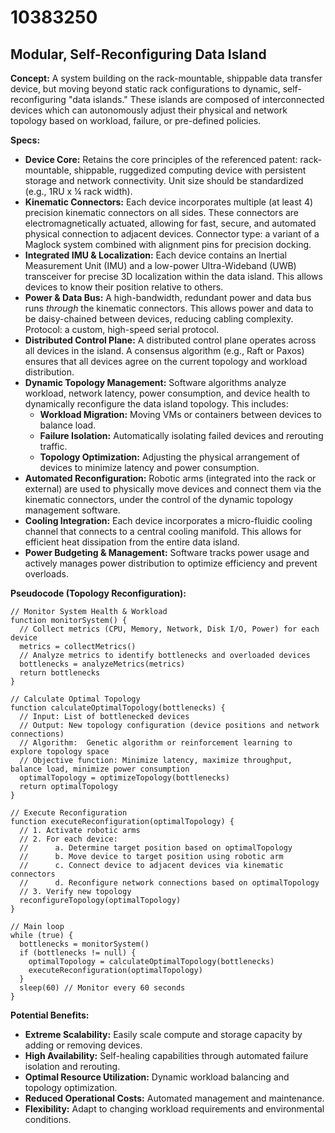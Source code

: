 # 10383250

## Modular, Self-Reconfiguring Data Island

**Concept:** A system building on the rack-mountable, shippable data transfer device, but moving beyond static rack configurations to dynamic, self-reconfiguring "data islands." These islands are composed of interconnected devices which can autonomously adjust their physical and network topology based on workload, failure, or pre-defined policies.

**Specs:**

*   **Device Core:** Retains the core principles of the referenced patent: rack-mountable, shippable, ruggedized computing device with persistent storage and network connectivity. Unit size should be standardized (e.g., 1RU x ¼ rack width).
*   **Kinematic Connectors:** Each device incorporates multiple (at least 4) precision kinematic connectors on all sides. These connectors are electromagnetically actuated, allowing for fast, secure, and automated physical connection to adjacent devices. Connector type: a variant of a Maglock system combined with alignment pins for precision docking.
*   **Integrated IMU & Localization:** Each device contains an Inertial Measurement Unit (IMU) and a low-power Ultra-Wideband (UWB) transceiver for precise 3D localization within the data island. This allows devices to know their position relative to others.
*   **Power & Data Bus:** A high-bandwidth, redundant power and data bus runs *through* the kinematic connectors.  This allows power and data to be daisy-chained between devices, reducing cabling complexity. Protocol: a custom, high-speed serial protocol.
*   **Distributed Control Plane:** A distributed control plane operates across all devices in the island.  A consensus algorithm (e.g., Raft or Paxos) ensures that all devices agree on the current topology and workload distribution.
*   **Dynamic Topology Management:** Software algorithms analyze workload, network latency, power consumption, and device health to dynamically reconfigure the data island topology.  This includes:
    *   **Workload Migration:**  Moving VMs or containers between devices to balance load.
    *   **Failure Isolation:**  Automatically isolating failed devices and rerouting traffic.
    *   **Topology Optimization:** Adjusting the physical arrangement of devices to minimize latency and power consumption.
*   **Automated Reconfiguration:**  Robotic arms (integrated into the rack or external) are used to physically move devices and connect them via the kinematic connectors, under the control of the dynamic topology management software.
*   **Cooling Integration:**  Each device incorporates a micro-fluidic cooling channel that connects to a central cooling manifold. This allows for efficient heat dissipation from the entire data island.
*   **Power Budgeting & Management:** Software tracks power usage and actively manages power distribution to optimize efficiency and prevent overloads.

**Pseudocode (Topology Reconfiguration):**

```
// Monitor System Health & Workload
function monitorSystem() {
  // Collect metrics (CPU, Memory, Network, Disk I/O, Power) for each device
  metrics = collectMetrics()
  // Analyze metrics to identify bottlenecks and overloaded devices
  bottlenecks = analyzeMetrics(metrics)
  return bottlenecks
}

// Calculate Optimal Topology
function calculateOptimalTopology(bottlenecks) {
  // Input: List of bottlenecked devices
  // Output: New topology configuration (device positions and network connections)
  // Algorithm:  Genetic algorithm or reinforcement learning to explore topology space
  // Objective function: Minimize latency, maximize throughput, balance load, minimize power consumption
  optimalTopology = optimizeTopology(bottlenecks)
  return optimalTopology
}

// Execute Reconfiguration
function executeReconfiguration(optimalTopology) {
  // 1. Activate robotic arms
  // 2. For each device:
  //      a. Determine target position based on optimalTopology
  //      b. Move device to target position using robotic arm
  //      c. Connect device to adjacent devices via kinematic connectors
  //      d. Reconfigure network connections based on optimalTopology
  // 3. Verify new topology
  reconfigureTopology(optimalTopology)
}

// Main loop
while (true) {
  bottlenecks = monitorSystem()
  if (bottlenecks != null) {
    optimalTopology = calculateOptimalTopology(bottlenecks)
    executeReconfiguration(optimalTopology)
  }
  sleep(60) // Monitor every 60 seconds
}
```

**Potential Benefits:**

*   **Extreme Scalability:** Easily scale compute and storage capacity by adding or removing devices.
*   **High Availability:** Self-healing capabilities through automated failure isolation and rerouting.
*   **Optimal Resource Utilization:** Dynamic workload balancing and topology optimization.
*   **Reduced Operational Costs:** Automated management and maintenance.
*   **Flexibility:** Adapt to changing workload requirements and environmental conditions.